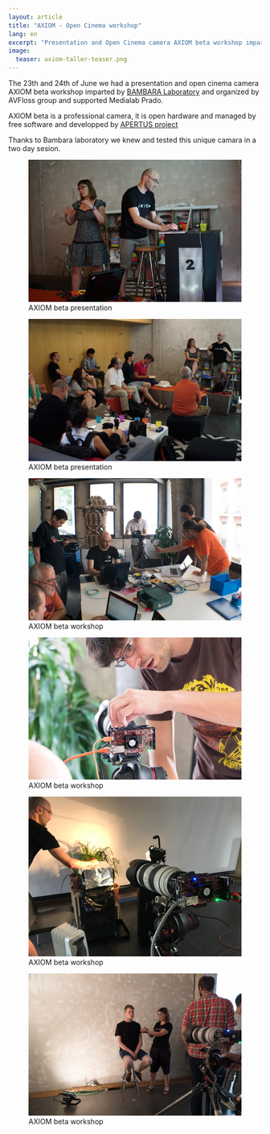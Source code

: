 ```yaml
---
layout: article
title: "AXIOM - Open Cinema workshop"
lang: en
excerpt: "Presentation and Open Cinema camera AXIOM beta workshop imparted by BAMBARA laboratory."
image:
  teaser: axiom-taller-teaser.png
---
```

<p>
The 23th and 24th of June we had a presentation and open cinema camera AXIOM beta workshop imparted by <a href="http://laboratorio.bambarazinema.com/">BAMBARA Laboratory</a> and organized by AVFloss group and supported Medialab Prado.
</p>
<p>
AXIOM beta is a professional camera, it is open hardware and managed by free software and developped by <a href="https://www.apertus.org/">APERTUS project</a>
</p>
<p>
Thanks to Bambara laboratory we knew and tested this unique camara in a two day sesion.
</p>
<figure class="one">
    <img src="/images/axiom-taller-01.png">
	<figcaption>AXIOM beta presentation</figcaption>
</figure>
<figure class="one">
    <img src="/images/axiom-taller-02.png">
	<figcaption>AXIOM beta presentation</figcaption>
</figure>
<figure class="one">
    <img src="/images/axiom-taller-03.png">
	<figcaption>AXIOM beta workshop</figcaption>
</figure>
<figure class="one">
    <img src="/images/axiom-taller-04.png">
	<figcaption>AXIOM beta workshop</figcaption></figure>
<figure class="one">
    <img src="/images/axiom-taller-05.png">
	<figcaption>AXIOM beta workshop</figcaption></figure>

<figure class="one">
    <img src="/images/axiom-taller-06.png">
	<figcaption>AXIOM beta workshop</figcaption></figure>
